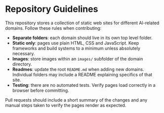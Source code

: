 # Repository Guidelines

This repository stores a collection of static web sites for different
AI-related domains. Follow these rules when contributing:

- **Separate folders**: each domain should live in its own top level folder.
- **Static only**: pages use plain HTML, CSS and JavaScript. Keep frameworks and
  build systems to a minimum unless absolutely necessary.
- **Images**: store images within an `images/` subfolder of the domain directory.
- **Readmes**: update the root `README.md` when adding new domains. Individual
  folders may include a README explaining specifics of that site.
- **Testing**: there are no automated tests. Verify pages load correctly in a
  browser before committing.

Pull requests should include a short summary of the changes and any manual
steps taken to verify the pages render as expected.
